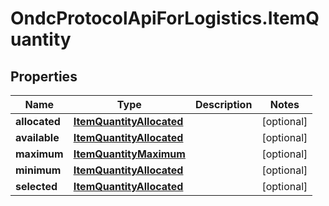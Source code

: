 # OndcProtocolApiForLogistics.ItemQuantity

## Properties
Name | Type | Description | Notes
------------ | ------------- | ------------- | -------------
**allocated** | [**ItemQuantityAllocated**](ItemQuantityAllocated.md) |  | [optional] 
**available** | [**ItemQuantityAllocated**](ItemQuantityAllocated.md) |  | [optional] 
**maximum** | [**ItemQuantityMaximum**](ItemQuantityMaximum.md) |  | [optional] 
**minimum** | [**ItemQuantityAllocated**](ItemQuantityAllocated.md) |  | [optional] 
**selected** | [**ItemQuantityAllocated**](ItemQuantityAllocated.md) |  | [optional] 
